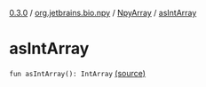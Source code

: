 [0.3.0](../../index.md) / [org.jetbrains.bio.npy](../index.md) / [NpyArray](index.md) / [asIntArray](.)

# asIntArray

`fun asIntArray(): IntArray` [(source)](https://github.com/JetBrains-Research/npy/blob/0.3.0/src/main/kotlin/org/jetbrains/bio/npy/Npy.kt#L328)